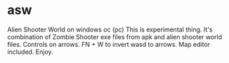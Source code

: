 # asw
Alien Shooter World on windows oc (pc)
This is experimental thing. It's combination of Zombie Shooter exe files from apk and alien shooter world files.
Controls on arrows. FN + W to invert wasd to arrows.
Map editor included.
Enjoy.
